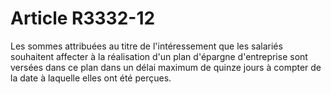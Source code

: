 # Article R3332-12

  
Les sommes attribuées au titre de l'intéressement que les salariés souhaitent affecter à la réalisation d'un plan d'épargne d'entreprise sont versées dans ce plan dans un délai maximum de quinze jours à compter de la date à laquelle elles ont été perçues.